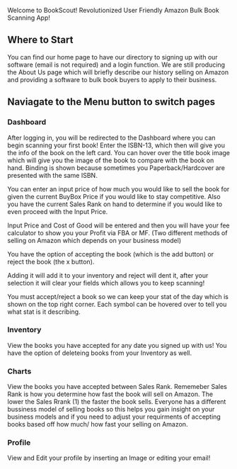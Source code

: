 Welcome to BookScout! Revolutionized User Friendly Amazon Bulk Book Scanning App!

## Where to Start

You can find our home page to have our directory to signing up with our software (email is not required) and a login function. We are still
producing the About Us page which will briefly describe our history selling on Amazon and providing a software to bulk book buyers to apply
to their business.

## Naviagate to the Menu button to switch pages

### Dashboard

After logging in, you will be redirected to the Dashboard where you can begin scanning your first book! Enter the ISBN-13, which then will give you the info of the book on the left card. You can hover over the title book image which will give you the image of the book to
compare with the book on hand. Binding is shown because sometimes you Paperback/Hardcover are presented with the same ISBN.

You can enter an input price of how much you would like to sell the book for given the current BuyBox Price if you would like to stay
competitive. Also you have the current Sales Rank on hand to determine if you would like to even proceed with the Input Price.

Input Price and Cost of Good will be entered and then you will have your fee calculator to show you your Profit via FBA or MF. (Two different
methods of selling on Amazon which depends on your business model)

You have the option of accepting the book (which is the add button) or reject the book (the x button).

Adding it will add it to your inventory and reject will dent it, after your selection it will clear your fields which allows you to keep scanning!

You must accept/reject a book so we can keep your stat of the day which is shown on the top right corner. Each symbol can be hovered over to
tell you what stat is it describing.

### Inventory

View the books you have accepted for any date you signed up with us! You have the option of deleteing books from your Inventory as well.

### Charts

View the books you have accepted between Sales Rank. Rememeber Sales Rank is how you determine how fast the book will sell on Amazon.
The lower the Sales Rrank (1) the faster the book sells. Everyone has a different bussiness model of selling books so this helps you gain
insight on your business models and if you need to adjust your requirments of accepting books based off how much/ how fast your selling on
Amazon.

### Profile

View and Edit your profile by inserting an Image or editing your email!
